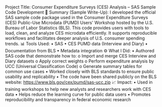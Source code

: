 Project Title:
Consumer Expenditure Surveys (CES) Analysis – SAS Sample Code Development
🧾 Summary (Sample Write-Up):
I developed the official SAS sample code package used in the Consumer Expenditure Surveys (CES) Public-Use Microdata (PUMD) Users' Workshop hosted by the U.S. Bureau of Labor Statistics (BLS). This code provides users with tools to load, clean, and analyze CES microdata efficiently. It supports reproducible workflows and facilitates deeper analysis of U.S. consumer spending trends.
📊 Tools Used:
•	SAS
•	CES PUMD data (Interview and Diary)
•	Documentation from BLS
•	Metadata integration
⚙️ What I Did:
•	Authored SAS code that demonstrate how to:
o	Import and merge CES Interview and Diary datasets
o	Apply correct weights
o	Perform expenditure analysis by UCC (Universal Classification Code)
o	Generate summary tables for common use cases
•	Worked closely with BLS standards to ensure public usability and replicability
•	The code have been shared publicly on the BLS website: https://www.bls.gov/cex/pumd/sas-ucc.zip
📈 Impact:
•	Used in training workshops to help new analysts and researchers work with CES data
•	Helps reduce the learning curve for public data users
•	Promotes reproducibility and transparency in federal economic research
